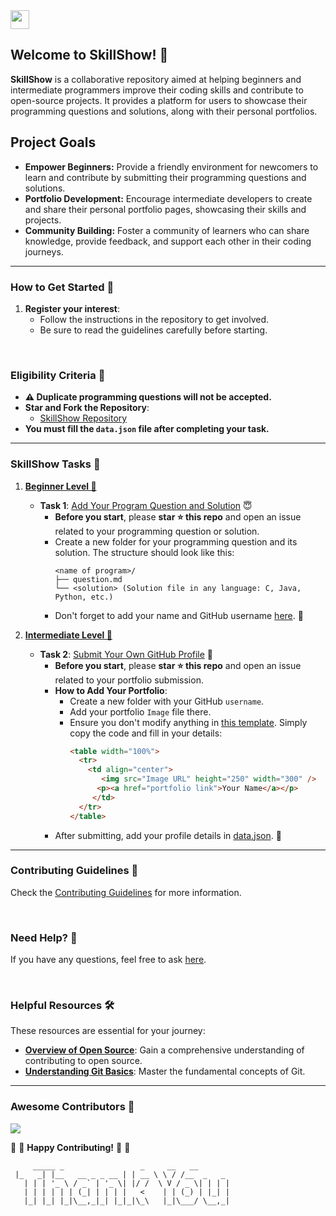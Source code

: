 <a href="https://github.com/Kushal997-das/SkillShow/">
  <img align='center' height="30" src="https://img.shields.io/badge/SkillShow-Project-orange.svg?&style=for-the-badge&logo=KD&logoColor=blue" />
</a> <br>

## Welcome to SkillShow! 🎉

**SkillShow** is a collaborative repository aimed at helping beginners and intermediate programmers improve their coding skills and contribute to open-source projects. It provides a platform for users to showcase their programming questions and solutions, along with their personal portfolios.

## Project Goals

- **Empower Beginners:** Provide a friendly environment for newcomers to learn and contribute by submitting their programming questions and solutions.
- **Portfolio Development:** Encourage intermediate developers to create and share their personal portfolio pages, showcasing their skills and projects.
- **Community Building:** Foster a community of learners who can share knowledge, provide feedback, and support each other in their coding journeys.


---

### How to Get Started 🚀

1. **Register your interest**: 
   - Follow the instructions in the repository to get involved.
   - Be sure to read the guidelines carefully before starting.

<br>

### Eligibility Criteria 🚫

- **⚠️ Duplicate programming questions will not be accepted.**
- **Star and Fork the Repository**:
  - [SkillShow Repository](https://github.com/Kushal997-das/SkillShow)
- **You must fill the `data.json` file after completing your task.**

---

### SkillShow Tasks 🌈

1. **[Beginner Level 📁](https://github.com/Kushal997-das/SkillShow/tree/main/Beginner%20Level%20%F0%9F%93%81)**
   - **Task 1**: [Add Your Program Question and Solution](https://github.com/Kushal997-das/SkillShow/tree/main/Beginner%20Level%20%F0%9F%93%81) 😇
     - **Before you start**, please **star ⭐ this repo** and open an issue related to your programming question or solution.
     - Create a new folder for your programming question and its solution. The structure should look like this:
       ```
       <name of program>/
       ├── question.md
       └── <solution> (Solution file in any language: C, Java, Python, etc.)
       ```
     - Don't forget to add your name and GitHub username [here](https://github.com/Kushal997-das/SkillShow/blob/main/Beginner%20Level%20%F0%9F%93%81/data.json). 📝

2. **[Intermediate Level 📁](https://github.com/Kushal997-das/SkillShow/tree/main/Intermediate%20Level%20%F0%9F%93%81)**
   - **Task 2**: [Submit Your Own GitHub Profile](https://github.com/Kushal997-das/SkillShow/tree/main/Intermediate%20Level%20%F0%9F%93%81) 📄
     - **Before you start**, please **star ⭐ this repo** and open an issue related to your portfolio submission.
     - **How to Add Your Portfolio**:
       - Create a new folder with your GitHub `username`.
       - Add your portfolio `Image` file there.
       - Ensure you don't modify anything in [this template](https://github.com/Kushal997-das/SkillShow/blob/main/Intermediate%20Level%20%F0%9F%93%81/README.md). Simply copy the code and fill in your details:
         ```html
         <table width="100%">
           <tr>
             <td align="center">
                <img src="Image URL" height="250" width="300" />
               <p><a href="portfolio link">Your Name</a></p>
              </td>
           </tr>
         </table>
         ```
     - After submitting, add your profile details in [data.json](https://github.com/Kushal997-das/SkillShow/blob/main/Intermediate%20Level%20%F0%9F%93%81/data.json). 📅

---

### Contributing Guidelines 🤝

Check the [Contributing Guidelines](https://github.com/Kushal997-das/SkillShow/blob/main/CONTRIBUTING.md) for more information.

<br>

### Need Help? 🤔

If you have any questions, feel free to ask [here](https://github.com/Kushal997-das/SkillShow/discussions/categories/q-a).

<br>

### Helpful Resources 🛠️

These resources are essential for your journey:

- **[Overview of Open Source](https://kushaldas.hashnode.dev/hacktoberfest-everything-you-need-to-know)**: Gain a comprehensive understanding of contributing to open source.
- **[Understanding Git Basics](https://kushaldas.hashnode.dev/essential-git-commands-a-beginners-guide-to-version-control)**: Master the fundamental concepts of Git.

---

### Awesome Contributors 🌟

<a href="https://github.com/Kushal997-das/SkillShow/graphs/contributors">
  <img src="https://contrib.rocks/image?repo=Kushal997-das/SkillShow" />
</a>


:tada: :confetti_ball: **Happy Contributing!** :confetti_ball: :tada:



```
     _____ _                 _     __   __          
 |_   _| |__   __ _ _ __ | | __ \ \ / /__  _   _ 
   | | | '_ \ / _` | '_ \| |/ /  \ V / _ \| | | |
   | | | | | | (_| | | | |   <    | | (_) | |_| |
   |_| |_| |_|\__,_|_| |_|_|\_\   |_|\___/ \__,_|
```

